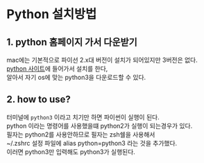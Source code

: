 # Python 설치방법
## 1. python 홈페이지 가서 다운받기
mac에는 기본적으로 파이선 2.x대 버전이 설치가 되어있지만 3버전은 없다.  
[python 사이트](https://www.python.org/downloads/)에 들어가서 설치를 한다,  
알아서 자기 os에 맞는 python3을 다운로드할 수 있다.
## 2. how to use?
터미널에 <code>python3</code> 이라고 치기만 하면 파이썬이 실행이 된다.  
python 이라는 명령어를 사용했을떄 python2가 실행이 되는경우가 있다.  
필자는 python2를 사용안하므로 필자는 zsh쉘을 사용해서   
~/.zshrc 설정 파일에 alias python=python3 라는 것을 추가했다.  
이러면 python3만 입력해도 python3가 실행된다.